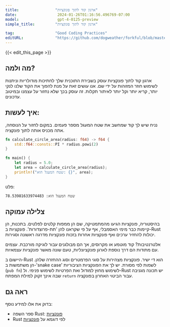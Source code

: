 ```yaml
---
title:                "ארגון קוד לתוך פונקציות"
date:                  2024-01-26T01:16:56.496769-07:00
model:                 gpt-4-0125-preview
simple_title:         "ארגון קוד לתוך פונקציות"

tag:                  "Good Coding Practices"
editURL:              "https://github.com/dogweather/forkful/blob/master/content/he/rust/organizing-code-into-functions.md"
---
```


{{< edit_this_page >}}

## מה ולמה?
ארגון קוד לתוך פונקציות עוסק בשבירת התוכנית שלך לחתיכות מודולריות וניתנות לשימוש חוזר המזוהות על ידי שם. אנו עושים זאת על מנת להפוך את הקוד שלנו לנקי יותר, קריא יותר וקל יותר לאיתור תקלות. זה עוסק בכך שלא נחזור על עצמנו ובמיטוב עדכונים.

## איך לעשות:
נניח שיש לך קוד שמחשב את שטח המעגל מספר פעמים. במקום לחזור על הנוסחה, אתה מכניס אותה לתוך פונקציה.

```Rust
fn calculate_circle_area(radius: f64) -> f64 {
    std::f64::consts::PI * radius.powi(2)
}

fn main() {
    let radius = 5.0;
    let area = calculate_circle_area(radius);
    println!("שטח המעגל הוא: {}", area);
}
```

פלט:

```
שטח המעגל הוא: 78.53981633974483
```

## צלילה עמוקה
בהיסטוריה, פונקציות הגיעו מהמתמטיקה, שם הן ממפות קלטים לפלטים. בתכנות, הן קיימות כבר מימי האסמבלי, אף על פי שקראנו להן 'תת-פרוצדורות'. פונקציות ב-Rust יכולות להחזיר ערכים ואף פונקציות אחרות בזכות פונקציות מדרגה ראשונה וסגירות.

אלטרנטיבות? קוד מוטמע או מקרוסים, אך הם מבולגנים עבור לוגיקה מורכבת. עצמים עם מתודות הם דרך נוספת לארגן פונקציונליות, טעם שונה מאשר פונקציות עצמאיות.

היישום ב-Rust הוא די ישיר. פונקציות מצהירות על סוגי הפרמטרים וסוג ההחזרה שלהן. הן משתמשות ב-'snake case' לשמות לפי מסורת. יש לך את הפונקציות הציבוריות (`pub fn`) לשימוש מחוץ למודול ואת הפרטיות לשימוש פנימי. ול-Rust יש תכונה מגניבה שבה אינך זקוק למילת המפתח `return` עבור הביטוי האחרון בפונקציה.

## ראה גם
בדוק את אלו למידע נוסף:
- ספר השפה Rust: [פונקציות](https://doc.rust-lang.org/book/ch03-03-how-functions-work.html)
- Rust לפי דוגמא על [פונקציות](https://doc.rust-lang.org/rust-by-example/fn.html)
